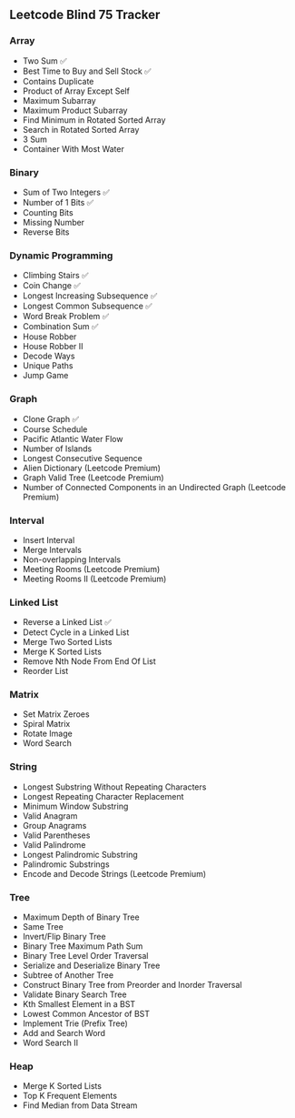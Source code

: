 ## Leetcode Blind 75 Tracker

### Array
- Two Sum ✅
- Best Time to Buy and Sell Stock ✅
- Contains Duplicate
- Product of Array Except Self
- Maximum Subarray
- Maximum Product Subarray
- Find Minimum in Rotated Sorted Array
- Search in Rotated Sorted Array
- 3 Sum
- Container With Most Water

### Binary
- Sum of Two Integers ✅
- Number of 1 Bits ✅
- Counting Bits
- Missing Number
- Reverse Bits

### Dynamic Programming
- Climbing Stairs ✅
- Coin Change ✅
- Longest Increasing Subsequence ✅
- Longest Common Subsequence ✅
- Word Break Problem ✅
- Combination Sum ✅
- House Robber
- House Robber II
- Decode Ways
- Unique Paths
- Jump Game

### Graph
- Clone Graph ✅
- Course Schedule
- Pacific Atlantic Water Flow
- Number of Islands
- Longest Consecutive Sequence
- Alien Dictionary (Leetcode Premium)
- Graph Valid Tree (Leetcode Premium)
- Number of Connected Components in an Undirected Graph (Leetcode Premium)

### Interval
- Insert Interval
- Merge Intervals
- Non-overlapping Intervals
- Meeting Rooms (Leetcode Premium)
- Meeting Rooms II (Leetcode Premium)

### Linked List
- Reverse a Linked List ✅
- Detect Cycle in a Linked List
- Merge Two Sorted Lists
- Merge K Sorted Lists
- Remove Nth Node From End Of List
- Reorder List

### Matrix
- Set Matrix Zeroes
- Spiral Matrix
- Rotate Image
- Word Search

### String
- Longest Substring Without Repeating Characters
- Longest Repeating Character Replacement
- Minimum Window Substring
- Valid Anagram
- Group Anagrams
- Valid Parentheses
- Valid Palindrome
- Longest Palindromic Substring
- Palindromic Substrings
- Encode and Decode Strings (Leetcode Premium)

### Tree
- Maximum Depth of Binary Tree
- Same Tree
- Invert/Flip Binary Tree
- Binary Tree Maximum Path Sum
- Binary Tree Level Order Traversal
- Serialize and Deserialize Binary Tree
- Subtree of Another Tree
- Construct Binary Tree from Preorder and Inorder Traversal
- Validate Binary Search Tree
- Kth Smallest Element in a BST
- Lowest Common Ancestor of BST
- Implement Trie (Prefix Tree)
- Add and Search Word
- Word Search II

### Heap
- Merge K Sorted Lists
- Top K Frequent Elements
- Find Median from Data Stream

